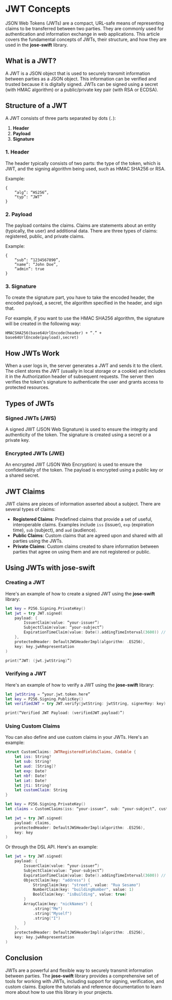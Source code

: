 # JWT Concepts

JSON Web Tokens (JWTs) are a compact, URL-safe means of representing claims to be transferred between two parties. They are commonly used for authentication and information exchange in web applications. This article covers the fundamental concepts of JWTs, their structure, and how they are used in the **jose-swift** library.

## What is a JWT?

A JWT is a JSON object that is used to securely transmit information between parties as a JSON object. This information can be verified and trusted because it is digitally signed. JWTs can be signed using a secret (with HMAC algorithm) or a public/private key pair (with RSA or ECDSA).

## Structure of a JWT

A JWT consists of three parts separated by dots (`.`):

1. **Header**
2. **Payload**
3. **Signature**

### 1. Header

The header typically consists of two parts: the type of the token, which is JWT, and the signing algorithm being used, such as HMAC SHA256 or RSA.

Example:

```
{
    “alg”: “HS256”,
    “typ”: “JWT”
}
```

### 2. Payload

The payload contains the claims. Claims are statements about an entity (typically, the user) and additional data. There are three types of claims: registered, public, and private claims.

Example:

```
{
    “sub”: “1234567890”,
    “name”: “John Doe”,
    “admin”: true
}
```

### 3. Signature

To create the signature part, you have to take the encoded header, the encoded payload, a secret, the algorithm specified in the header, and sign that.

For example, if you want to use the HMAC SHA256 algorithm, the signature will be created in the following way:

```
HMACSHA256(base64UrlEncode(header) + “.” + base64UrlEncode(payload),secret)
```

## How JWTs Work

When a user logs in, the server generates a JWT and sends it to the client. The client stores the JWT (usually in local storage or a cookie) and includes it in the Authorization header of subsequent requests. The server then verifies the token's signature to authenticate the user and grants access to protected resources.

## Types of JWTs

### Signed JWTs (JWS)

A signed JWT (JSON Web Signature) is used to ensure the integrity and authenticity of the token. The signature is created using a secret or a private key.

### Encrypted JWTs (JWE)

An encrypted JWT (JSON Web Encryption) is used to ensure the confidentiality of the token. The payload is encrypted using a public key or a shared secret.

## JWT Claims

JWT claims are pieces of information asserted about a subject. There are several types of claims:

- **Registered Claims**: Predefined claims that provide a set of useful, interoperable claims. Examples include `iss` (issuer), `exp` (expiration time), `sub` (subject), and `aud` (audience).
- **Public Claims**: Custom claims that are agreed upon and shared with all parties using the JWTs.
- **Private Claims**: Custom claims created to share information between parties that agree on using them and are not registered or public.

## Using JWTs with **jose-swift**

### Creating a JWT

Here's an example of how to create a signed JWT using the **jose-swift** library:

```swift
let key = P256.Signing.PrivateKey()
let jwt = try JWT.signed(
    payload: {
        IssuerClaim(value: “your-issuer”)
        SubjectClaim(value: “your-subject”)
        ExpirationTimeClaim(value: Date().addingTimeInterval(3600)) // 1 hour expiration
    },
    protectedHeader: DefaultJWSHeaderImpl(algorithm: .ES256),
    key: key.jwkRepresentation
)

print(“JWT: (jwt.jwtString)”)
```

### Verifying a JWT

Here's an example of how to verify a JWT using the **jose-swift** library:

```swift
let jwtString = “your.jwt.token.here”
let key = P256.Signing.PublicKey()
let verifiedJWT = try JWT.verify(jwtString: jwtString, signerKey: key)

print(“Verified JWT Payload: (verifiedJWT.payload)”)
```

### Using Custom Claims

You can also define and use custom claims in your JWTs. Here's an example:

```swift
struct CustomClaims: JWTRegisteredFieldsClaims, Codable {
    let iss: String?
    let sub: String?
    let aud: [String]?
    let exp: Date?
    let nbf: Date?
    let iat: Date?
    let jti: String?
    let customClaim: String
}

let key = P256.Signing.PrivateKey()
let claims = CustomClaims(iss: “your-issuer”, sub: “your-subject”, custom: “custom-value”)

let jwt = try JWT.signed(
    payload: claims,
    protectedHeader: DefaultJWSHeaderImpl(algorithm: .ES256),
    key: key
)
```

Or through the DSL API. Here's an example:

```swift
let jwt = try JWT.signed(
    payload: {
        IssuerClaim(value: “your-issuer”)
        SubjectClaim(value: “your-subject”)
        ExpirationTimeClaim(value: Date().addingTimeInterval(3600)) // 1 hour expiration
        ObjectClaim(key: "address") {
            StringClaim(key: "street", value: "Rua Sesamo")
            NumberClaim(key: "buildingNumber", value: 1)
            BoolClaim(key: "isBuilding", value: true)
        }
        ArrayClaim(key: "nickNames") {
            .string("Me")
            .string("Myself")
            .string("I")
        }
    },
    protectedHeader: DefaultJWSHeaderImpl(algorithm: .ES256),
    key: key.jwkRepresentation
)
```

## Conclusion

JWTs are a powerful and flexible way to securely transmit information between parties. The **jose-swift** library provides a comprehensive set of tools for working with JWTs, including support for signing, verification, and custom claims. Explore the tutorials and reference documentation to learn more about how to use this library in your projects.
